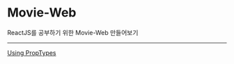 # Movie-Web

ReactJS를 공부하기 위한 Movie-Web 만들어보기

***

[Using PropTypes](https://github.com/username1103/movie-web/commit/62fe3945ad075dda2e001c343c4aba0fa4fa5a54)